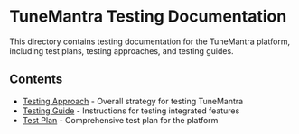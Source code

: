 # TuneMantra Testing Documentation

This directory contains testing documentation for the TuneMantra platform, including test plans, testing approaches, and testing guides.

## Contents

- [Testing Approach](testing-approach.md) - Overall strategy for testing TuneMantra
- [Testing Guide](testing-guide.md) - Instructions for testing integrated features
- [Test Plan](test-plan.md) - Comprehensive test plan for the platform

